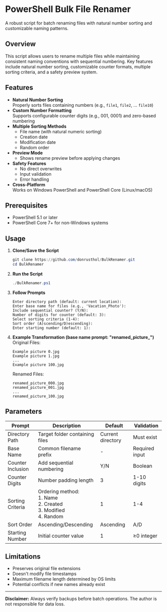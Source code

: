 # PowerShell Bulk File Renamer

A robust script for batch renaming files with natural number sorting and customizable naming patterns.

## Overview

This script allows users to rename multiple files while maintaining consistent naming conventions with sequential numbering. Key features include natural number sorting, customizable counter formats, multiple sorting criteria, and a safety preview system.

## Features

- **Natural Number Sorting**  
  Properly sorts files containing numbers (e.g., `file1`, `file2`, ... `file10`)
- **Custom Number Formatting**  
  Supports configurable counter digits (e.g., 001, 0001) and zero-based numbering
- **Multiple Sorting Methods**
  - File name (with natural numeric sorting)
  - Creation date
  - Modification date
  - Random order
- **Preview Mode**  
  - Shows rename preview before applying changes
- **Safety Features**
  - No direct overwrites
  - Input validation
  - Error handling
- **Cross-Platform**  
  Works on Windows PowerShell and PowerShell Core (Linux/macOS)

## Prerequisites

- PowerShell 5.1 or later
- PowerShell Core 7+ for non-Windows systems

## Usage

1. **Clone/Save the Script**
   ```powershell
   git clone https://github.com/donrusthol/BulkRenamer.git
   cd BulkRenamer
   
2. **Run the Script**
   ```powershell
   ./BulkRenamer.ps1
   
3. **Follow Prompts**
   ```
   Enter directory path (default: current location):
   Enter base name for files (e.g., 'Vacation_Photo'):
   Include sequential counter? (Y/N):
   Number of digits for counter (default: 3): 
   Select sorting criteria (1-4):
   Sort order (A)scending/D)escending):
   Enter starting number (default: 1):
   ```

4. **Example Transformation (base name prompt: "renamed_picture_")**  
   Original Files:
   ```
   Example picture 0.jpg
   Example picture 1.jpg
   ...
   Example picture 100.jpg
   ```
   Renamed Files:
   ```
   renamed_picture_000.jpg
   renamed_picture_001.jpg
   ...
   renamed_picture_100.jpg
   ```

## Parameters

| Prompt | Description | Default | Validation |
|--------|-------------|---------|------------|
| Directory Path | Target folder containing files | Current directory | Must exist |
| Base Name | Common filename prefix | - | Required input |
| Counter Inclusion | Add sequential numbering | Y/N | Boolean |
| Counter Digits | Number padding length | 3 | 1-10 digits |
| Sorting Criteria | Ordering method:<br>1. Name<br>2. Created<br>3. Modified<br>4. Random | 1 | 1-4 |
| Sort Order | Ascending/Descending | Ascending | A/D |
| Starting Number | Initial counter value | 1 | ≥0 integer |

## Limitations

- Preserves original file extensions
- Doesn't modify file timestamps
- Maximum filename length determined by OS limits
- Potential conflicts if new names already exist

---

**Disclaimer:** Always verify backups before batch operations. The author is not responsible for data loss.
